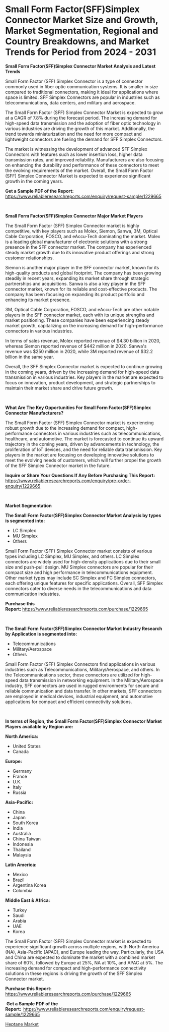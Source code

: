 <p><h1>Small Form Factor(SFF)Simplex Connector Market Size and Growth, Market Segmentation, Regional and Country Breakdowns, and Market Trends for Period from 2024 -  2031</h1></p><p><strong>Small Form Factor(SFF)Simplex Connector Market Analysis and Latest Trends</strong></p>
<p><p>Small Form Factor (SFF) Simplex Connector is a type of connector commonly used in fiber optic communication systems. It is smaller in size compared to traditional connectors, making it ideal for applications where space is limited. SFF Simplex Connectors are popular in industries such as telecommunications, data centers, and military and aerospace.</p><p>The Small Form Factor (SFF) Simplex Connector Market is expected to grow at a CAGR of 7.8% during the forecast period. The increasing demand for high-speed data transmission and the adoption of fiber optic technology in various industries are driving the growth of this market. Additionally, the trend towards miniaturization and the need for more compact and lightweight connectors are fueling the demand for SFF Simplex Connectors.</p><p>The market is witnessing the development of advanced SFF Simplex Connectors with features such as lower insertion loss, higher data transmission rates, and improved reliability. Manufacturers are also focusing on enhancing the durability and performance of these connectors to meet the evolving requirements of the market. Overall, the Small Form Factor (SFF) Simplex Connector Market is expected to experience significant growth in the coming years.</p></p>
<p><strong>Get a Sample PDF of the Report:&nbsp;</strong> <a href="https://www.reliableresearchreports.com/enquiry/request-sample/1229665">https://www.reliableresearchreports.com/enquiry/request-sample/1229665</a></p>
<p>&nbsp;</p>
<p><strong>Small Form Factor(SFF)Simplex Connector Major Market Players</strong></p>
<p><p>The Small Form Factor (SFF) Simplex Connector market is highly competitive, with key players such as Molex, Siemon, Sanwa, 3M, Optical Cable Corporation, FOSCO, and eAccu-Tech dominating the market. Molex is a leading global manufacturer of electronic solutions with a strong presence in the SFF connector market. The company has experienced steady market growth due to its innovative product offerings and strong customer relationships.</p><p>Siemon is another major player in the SFF connector market, known for its high-quality products and global footprint. The company has been growing steadily in recent years, expanding its market share through strategic partnerships and acquisitions. Sanwa is also a key player in the SFF connector market, known for its reliable and cost-effective products. The company has been focusing on expanding its product portfolio and enhancing its market presence.</p><p>3M, Optical Cable Corporation, FOSCO, and eAccu-Tech are other notable players in the SFF connector market, each with its unique strengths and market positioning. These companies have been experiencing steady market growth, capitalizing on the increasing demand for high-performance connectors in various industries.</p><p>In terms of sales revenue, Molex reported revenue of $4.30 billion in 2020, whereas Siemon reported revenue of $442 million in 2020. Sanwa's revenue was $250 million in 2020, while 3M reported revenue of $32.2 billion in the same year.</p><p>Overall, the SFF Simplex Connector market is expected to continue growing in the coming years, driven by the increasing demand for high-speed data transmission in various industries. Key players in the market are expected to focus on innovation, product development, and strategic partnerships to maintain their market share and drive future growth.</p></p>
<p>&nbsp;</p>
<p><strong>What Are The Key Opportunities For Small Form Factor(SFF)Simplex Connector Manufacturers?</strong></p>
<p><p>The Small Form Factor (SFF) Simplex Connector market is experiencing robust growth due to the increasing demand for compact, high-performance connectors in various industries such as telecommunications, healthcare, and automotive. The market is forecasted to continue its upward trajectory in the coming years, driven by advancements in technology, the proliferation of IoT devices, and the need for reliable data transmission. Key players in the market are focusing on developing innovative solutions to meet the evolving needs of customers, which will further propel the growth of the SFF Simplex Connector market in the future.</p></p>
<p><strong>Inquire or Share Your Questions If Any Before Purchasing This Report:</strong> <a href="https://www.reliableresearchreports.com/enquiry/pre-order-enquiry/1229665">https://www.reliableresearchreports.com/enquiry/pre-order-enquiry/1229665</a></p>
<p>&nbsp;</p>
<p><strong>Market Segmentation</strong></p>
<p><strong>The Small Form Factor(SFF)Simplex Connector Market Analysis by types is segmented into:</strong></p>
<p><ul><li>LC Simplex</li><li>MU Simplex</li><li>Others</li></ul></p>
<p><p>Small Form Factor (SFF) Simplex Connector market consists of various types including LC Simplex, MU Simplex, and others. LC Simplex connectors are widely used for high-density applications due to their small size and push-pull design. MU Simplex connectors are popular for their compact size and high performance in telecommunications equipment. Other market types may include SC Simplex and FC Simplex connectors, each offering unique features for specific applications. Overall, SFF Simplex connectors cater to diverse needs in the telecommunications and data communication industries.</p></p>
<p><strong>Purchase this Report:&nbsp;</strong><a href="https://www.reliableresearchreports.com/purchase/1229665">https://www.reliableresearchreports.com/purchase/1229665</a></p>
<p>&nbsp;</p>
<p><strong>The Small Form Factor(SFF)Simplex Connector Market Industry Research by Application is segmented into:</strong></p>
<p><ul><li>Telecommunications</li><li>Military/Aerospace</li><li>Others</li></ul></p>
<p><p>Small Form Factor (SFF) Simplex Connectors find applications in various industries such as Telecommunications, Military/Aerospace, and others. In the Telecommunications sector, these connectors are utilized for high-speed data transmission in networking equipment. In the Military/Aerospace industry, SFF connectors are used in rugged environments for secure and reliable communication and data transfer. In other markets, SFF connectors are employed in medical devices, industrial equipment, and automotive applications for compact and efficient connectivity solutions.</p></p>
<p>&nbsp;</p>
<p><strong>In terms of Region, the Small Form Factor(SFF)Simplex Connector Market Players available by Region are:</strong></p>
<p>
    <p> <strong> North America: </strong>
        <ul>
            <li>United States</li>
            <li>Canada</li>
        </ul>
        </p> 
    <p> <strong> Europe: </strong>
        <ul>
            <li>Germany</li>
            <li>France</li>
            <li>U.K.</li>
            <li>Italy</li>
            <li>Russia</li>
        </ul>
        </p> 
    <p> <strong> Asia-Pacific: </strong>
        <ul>
            <li>China</li>
            <li>Japan</li>
            <li>South Korea</li>
            <li>India</li>
            <li>Australia</li>
            <li>China Taiwan</li>
            <li>Indonesia</li>
            <li>Thailand</li>
            <li>Malaysia</li>
        </ul>
        </p> 
    <p> <strong> Latin America: </strong>
        <ul>
            <li>Mexico</li>
            <li>Brazil</li>
            <li>Argentina Korea</li>
            <li>Colombia</li>
        </ul>
        </p> 
    <p> <strong> Middle East & Africa: </strong>
        <ul>
            <li>Turkey</li>
            <li>Saudi</li>
            <li>Arabia</li>
            <li>UAE</li>
            <li>Korea</li>
        </ul>
    </p>
    </p>
<p><p>The Small Form Factor (SFF) Simplex Connector market is expected to experience significant growth across multiple regions, with North America (NA), Asia-Pacific (APAC), and Europe leading the way. Particularly, the USA and China are expected to dominate the market with a combined market share of 60%, followed by Europe at 25%, NA at 10%, and APAC at 5%. The increasing demand for compact and high-performance connectivity solutions in these regions is driving the growth of the SFF Simplex Connector market.</p></p>
<p><strong>Purchase this Report: </strong><a href="https://www.reliableresearchreports.com/purchase/1229665">https://www.reliableresearchreports.com/purchase/1229665</a></p>
<p>&nbsp;<strong>Get a Sample PDF of the Report:&nbsp;&nbsp;</strong><a href="https://www.reliableresearchreports.com/enquiry/request-sample/1229665">https://www.reliableresearchreports.com/enquiry/request-sample/1229665</a></p>
<p><strong></strong></p>
<p><p><a href="https://silk-columnist-571.notion.site/Heptane-Market-Research-Report-Forecasted-for-Period-from-2024-2031-by-Market-Type-Market-Applic-69801cbbc6fc4e58b3de0577954efaf9">Heptane Market</a></p></p>